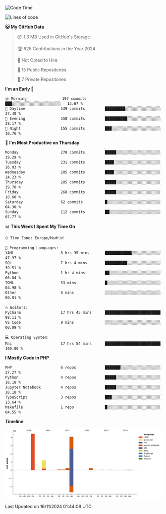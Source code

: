<!--START_SECTION:waka-->
![Code Time](http://img.shields.io/badge/Code%20Time-472%20hrs%203%20mins-blue)

![Lines of code](https://img.shields.io/badge/From%20Hello%20World%20I%27ve%20Written-10.4%20million%20lines%20of%20code-blue)

**🐱 My GitHub Data** 

> 📦 1.3 MB Used in GitHub's Storage 
 > 
> 🏆 625 Contributions in the Year 2024
 > 
> 🚫 Not Opted to Hire
 > 
> 📜 15 Public Repositories 
 > 
> 🔑 7 Private Repositories 
 > 
**I'm an Early 🐤** 

```text
🌞 Morning                197 commits         ███░░░░░░░░░░░░░░░░░░░░░░   13.67 % 
🌆 Daytime                539 commits         █████████░░░░░░░░░░░░░░░░   37.40 % 
🌃 Evening                550 commits         ██████████░░░░░░░░░░░░░░░   38.17 % 
🌙 Night                  155 commits         ███░░░░░░░░░░░░░░░░░░░░░░   10.76 % 
```
📅 **I'm Most Productive on Thursday** 

```text
Monday                   278 commits         █████░░░░░░░░░░░░░░░░░░░░   19.29 % 
Tuesday                  231 commits         ████░░░░░░░░░░░░░░░░░░░░░   16.03 % 
Wednesday                205 commits         ████░░░░░░░░░░░░░░░░░░░░░   14.23 % 
Thursday                 285 commits         █████░░░░░░░░░░░░░░░░░░░░   19.78 % 
Friday                   268 commits         █████░░░░░░░░░░░░░░░░░░░░   18.60 % 
Saturday                 62 commits          █░░░░░░░░░░░░░░░░░░░░░░░░   04.30 % 
Sunday                   112 commits         ██░░░░░░░░░░░░░░░░░░░░░░░   07.77 % 
```


📊 **This Week I Spent My Time On** 

```text
🕑︎ Time Zone: Europe/Madrid

💬 Programming Languages: 
YAML                     8 hrs 35 mins       ████████████░░░░░░░░░░░░░   47.97 % 
SQL                      7 hrs 4 mins        ██████████░░░░░░░░░░░░░░░   39.51 % 
Python                   1 hr 4 mins         ██░░░░░░░░░░░░░░░░░░░░░░░   06.04 % 
TOML                     53 mins             █░░░░░░░░░░░░░░░░░░░░░░░░   04.98 % 
Other                    8 mins              ░░░░░░░░░░░░░░░░░░░░░░░░░   00.81 % 

🔥 Editors: 
PyCharm                  17 hrs 45 mins      █████████████████████████   99.11 % 
VS Code                  9 mins              ░░░░░░░░░░░░░░░░░░░░░░░░░   00.89 % 

💻 Operating System: 
Mac                      17 hrs 54 mins      █████████████████████████   100.00 % 
```

**I Mostly Code in PHP** 

```text
PHP                      6 repos             ███████░░░░░░░░░░░░░░░░░░   27.27 % 
Python                   4 repos             █████░░░░░░░░░░░░░░░░░░░░   18.18 % 
Jupyter Notebook         4 repos             █████░░░░░░░░░░░░░░░░░░░░   18.18 % 
TypeScript               3 repos             ███░░░░░░░░░░░░░░░░░░░░░░   13.64 % 
Makefile                 1 repo              █░░░░░░░░░░░░░░░░░░░░░░░░   04.55 % 
```



**Timeline**

![Lines of Code chart](https://raw.githubusercontent.com/danisoronellas/danisoronellas/main/assets/bar_graph.png)


 Last Updated on 16/11/2024 01:44:08 UTC
<!--END_SECTION:waka-->
